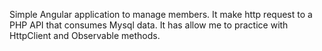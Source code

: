 Simple Angular application to manage members. It make http request to a PHP API 
that consumes Mysql data. It has allow me to practice with HttpClient and 
Observable methods.
